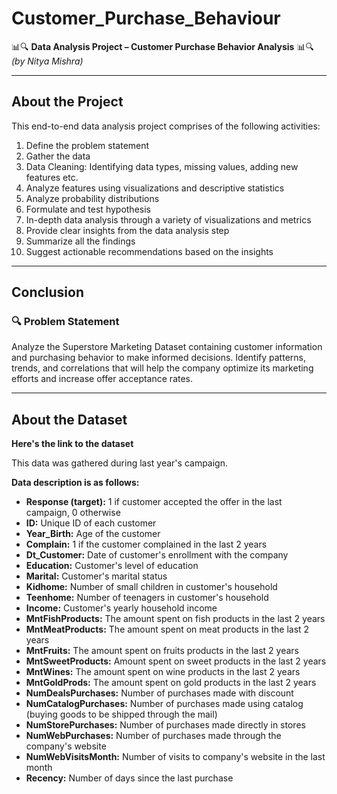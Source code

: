 # Customer_Purchase_Behaviour  
📊🔍 **Data Analysis Project – Customer Purchase Behavior Analysis** 📊🔍  
*(by Nitya Mishra)*  

---

## About the Project  
This end-to-end data analysis project comprises of the following activities:  

1. Define the problem statement  
2. Gather the data  
3. Data Cleaning: Identifying data types, missing values, adding new features etc.  
4. Analyze features using visualizations and descriptive statistics  
5. Analyze probability distributions  
6. Formulate and test hypothesis  
7. In-depth data analysis through a variety of visualizations and metrics  
8. Provide clear insights from the data analysis step  
9. Summarize all the findings  
10. Suggest actionable recommendations based on the insights  

---

## Conclusion  

### 🔍 Problem Statement  
Analyze the Superstore Marketing Dataset containing customer information and purchasing behavior to make informed decisions. Identify patterns, trends, and correlations that will help the company optimize its marketing efforts and increase offer acceptance rates.  

---

## About the Dataset  

**Here's the link to the dataset**  

This data was gathered during last year's campaign.  

**Data description is as follows:**  

- **Response (target):** 1 if customer accepted the offer in the last campaign, 0 otherwise  
- **ID:** Unique ID of each customer  
- **Year_Birth:** Age of the customer  
- **Complain:** 1 if the customer complained in the last 2 years  
- **Dt_Customer:** Date of customer's enrollment with the company  
- **Education:** Customer's level of education  
- **Marital:** Customer's marital status  
- **Kidhome:** Number of small children in customer's household  
- **Teenhome:** Number of teenagers in customer's household  
- **Income:** Customer's yearly household income  
- **MntFishProducts:** The amount spent on fish products in the last 2 years  
- **MntMeatProducts:** The amount spent on meat products in the last 2 years  
- **MntFruits:** The amount spent on fruits products in the last 2 years  
- **MntSweetProducts:** Amount spent on sweet products in the last 2 years  
- **MntWines:** The amount spent on wine products in the last 2 years  
- **MntGoldProds:** The amount spent on gold products in the last 2 years  
- **NumDealsPurchases:** Number of purchases made with discount  
- **NumCatalogPurchases:** Number of purchases made using catalog (buying goods to be shipped through the mail)  
- **NumStorePurchases:** Number of purchases made directly in stores  
- **NumWebPurchases:** Number of purchases made through the company's website  
- **NumWebVisitsMonth:** Number of visits to company's website in the last month  
- **Recency:** Number of days since the last purchase  

